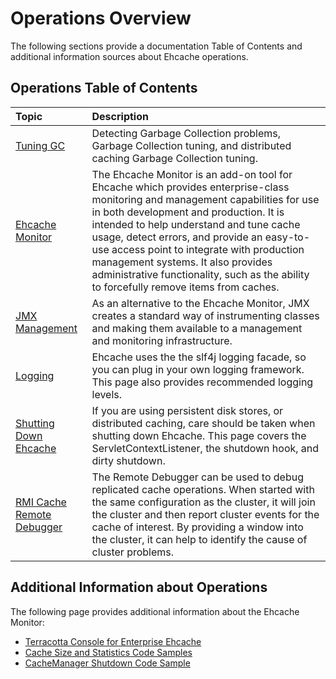 ---
---

# Operations Overview

The following sections provide a documentation Table of Contents and additional information sources about Ehcache operations.

## Operations Table of Contents

| Topic | Description |
|:-------|:------------|
|[Tuning GC](/documentation/2.8/operations/garbage-collection)|Detecting Garbage Collection problems, Garbage Collection tuning, and distributed caching Garbage Collection tuning.|
|[Ehcache Monitor](/documentation/2.8/operations/monitor)|The Ehcache Monitor is an add-on tool for Ehcache which provides enterprise-class monitoring and management capabilities for use in both development and production. It is intended to help understand and tune cache usage, detect errors, and provide an easy-to-use access point to integrate with production management systems. It also provides administrative functionality, such as the ability to forcefully remove items from caches.|
|[JMX Management](/documentation/2.8/operations/jmx)|As an alternative to the Ehcache Monitor, JMX creates a standard way of instrumenting classes and making them available to a management and monitoring infrastructure.|
|[Logging](/documentation/2.8/operations/logging)|Ehcache uses the the slf4j logging facade, so you can plug in your own logging framework. This page also provides recommended logging levels.|
|[Shutting Down Ehcache](/documentation/2.8/operations/shutdown)|If you are using persistent disk stores, or distributed caching, care should be taken when shutting down Ehcache. This page covers the ServletContextListener, the shutdown hook, and dirty shutdown.|
|[RMI Cache Remote Debugger](/documentation/2.8/operations/remotedebugger)|The Remote Debugger can be used to debug replicated cache operations. When started with the same configuration as the cluster, it will join the cluster and then report cluster events for the cache of interest. By providing a window into the cluster, it can help to identify the cause of cluster problems.|



## Additional Information about Operations
The following page provides additional information about the Ehcache Monitor:

* [Terracotta Console for Enterprise Ehcache](http://terracotta.org/documentation/2.8/terracotta-tools/dev-console#enterprise-ehcache-applications)
* [Cache Size and Statistics Code Samples](/documentation/2.8/code-samples#using-caches)
* [CacheManager Shutdown Code Sample](/documentation/2.8/code-samples#shutdown-the-cachemanager)




